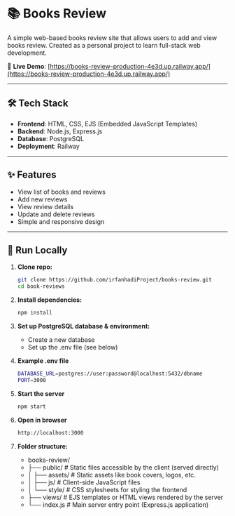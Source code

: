 # 📚 Books Review

A simple web-based books review site that allows users to add and view books review. Created as a personal project to learn full-stack web development.

🔗 **Live Demo**: [https://books-review-production-4e3d.up.railway.app/](https://books-review-production-4e3d.up.railway.app/)

---

## 🛠 Tech Stack

- **Frontend**: HTML, CSS, EJS (Embedded JavaScript Templates)  
- **Backend**: Node.js, Express.js  
- **Database**: PostgreSQL  
- **Deployment**: Railway

---

## ✨ Features

- View list of books and reviews
- Add new reviews
- View review details
- Update and delete reviews
- Simple and responsive design

---

## 🚀 Run Locally

1. **Clone repo:**
   ```bash
   git clone https://github.com/irfanhadiProject/books-review.git
   cd book-reviews
   
2. **Install dependencies:**
   ```bash
   npm install
   
3. **Set up PostgreSQL database & environment:**
   - Create a new database
   - Set up the .env file (see below)
  
4. **Example .env file**
   ```bash
   DATABASE_URL=postgres://user:password@localhost:5432/dbname
   PORT=3000

5. **Start the server**
   ```bash
   npm start

6. **Open in browser**
   ```bash
   http://localhost:3000

7. **Folder structure:**
      - books-review/
      - ├── public/            # Static files accessible by the client (served directly)
      - │   ├── assets/        # Static assets like book covers, logos, etc.
      - │   ├── js/            # Client-side JavaScript files
      - │   └── style/         # CSS stylesheets for styling the frontend
      - ├── views/             # EJS templates or HTML views rendered by the server
      - └── index.js           # Main server entry point (Express.js application)
